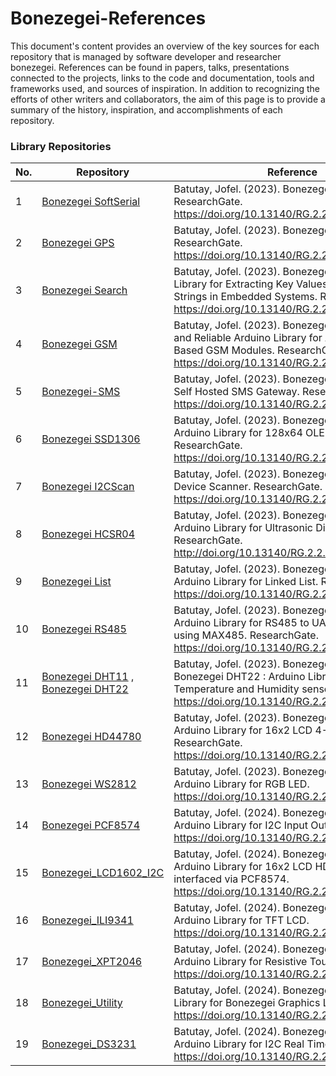 # Bonezegei-References
This document's content provides an overview of the key sources for each repository that is managed by software developer and researcher bonezegei. References can be found in papers, talks, presentations connected to the projects, links to the code and documentation, tools and frameworks used, and sources of inspiration. In addition to recognizing the efforts of other writers and collaborators, the aim of this page is to provide a summary of the history, inspiration, and accomplishments of each repository.

### Library Repositories

| No. | Repository | Reference |
|-----| -----------| ----------|
| 1   | [Bonezegei SoftSerial](https://github.com/bonezegei/Bonezegei_SoftSerial)| Batutay, Jofel. (2023). Bonezegei SoftSerial. ResearchGate. https://doi.org/10.13140/RG.2.2.28003.12325.                                                         |
| 2   | [Bonezegei GPS](https://github.com/bonezegei/Bonezegei_GPS)              | Batutay, Jofel. (2023). Bonezegei GPS Library. ResearchGate. https://doi.org/10.13140/RG.2.2.25171.96807/1.                                                      |
| 3   | [Bonezegei Search](https://github.com/bonezegei/Bonezegei_Search)        | Batutay, Jofel. (2023). Bonezegei Search : A Library for Extracting Key Values from Single Strings in Embedded Systems. ResearchGate. https://doi.org/10.13140/RG.2.2.30336.20487 |
| 4   | [Bonezegei GSM](https://github.com/bonezegei/Bonezegei_GSM)             | Batutay, Jofel. (2023). Bonezegei GSM: A Simple and Reliable Arduino Library for AT Command Based GSM Modules. ResearchGate. https://doi.org/10.13140/RG.2.2.13359.10400.  |
| 5   | [Bonezegei-SMS](https://github.com/bonezegei/Bonezegei-SMS)             | Batutay, Jofel. (2023). Bonezegei-SMS: Simple Self Hosted SMS Gateway. ResearchGate. https://doi.org/10.13140/RG.2.2.11157.09444.                                 |
| 6   | [Bonezegei SSD1306](https://github.com/bonezegei/Bonezegei_SSD1306)     | Batutay, Jofel. (2023). Bonezegei SSD1306: Arduino Library for 128x64 OLED Display. ResearchGate. https://doi.org/10.13140/RG.2.2.13909.60648.                    |
| 7   | [Bonezegei I2CScan](https://github.com/bonezegei/Bonezegei_I2CScan)     | Batutay, Jofel. (2023). Bonezegei I2CScan: Device Scanner. ResearchGate. https://doi.org/10.13140/RG.2.2.35182.59201.                                             |
| 8   | [Bonezegei HCSR04](https://github.com/bonezegei/Bonezegei_HCSR04)       | Batutay, Jofel. (2023). Bonezegei HCSR04: Arduino Library for Ultrasonic Distance Sensor. ResearchGate. http://doi.org/10.13140/RG.2.2.15259.64806.               |
| 9   | [Bonezegei List](https://github.com/bonezegei/Bonezegei_List)           | Batutay, Jofel. (2023). Bonezegei List: Simple Arduino Library for Linked List. ResearchGate. https://doi.org/10.13140/RG.2.2.13057.63849.                        |
| 10  | [Bonezegei RS485](https://github.com/bonezegei/Bonezegei_RS485)         | Batutay, Jofel. (2023). Bonezegei RS485 : Arduino Library for RS485 to UART Converter using MAX485. ResearchGate. https://doi.org/10.13140/RG.2.2.19211.46886.    |
| 11  | [Bonezegei DHT11](https://github.com/bonezegei/Bonezegei_DHT11) ,  [Bonezegei DHT22](https://github.com/bonezegei/Bonezegei_DHT22)        | Batutay, Jofel. (2023). Bonezegei DHT11 and Bonezegei DHT22 : Arduino Library for Temperature and Humidity sensor. ResearchGate. https://doi.org/10.13140/RG.2.2.35072.81929.  |
| 12  | [Bonezegei HD44780](https://github.com/bonezegei/Bonezegei_HD44780)             | Batutay, Jofel. (2023). Bonezegei HD44780: Arduino Library for 16x2 LCD 4-Bit Mode. ResearchGate. https://doi.org/10.13140/RG.2.2.24027.54561.            |
| 13  | [Bonezegei WS2812](https://github.com/bonezegei/Bonezegei_WS2812)               | Batutay, Jofel. (2023). Bonezegei WS2812: Arduino Library for RGB LED. https://doi.org/10.13140/RG.2.2.11403.26405.                                       |
| 14  | [Bonezegei PCF8574](https://github.com/bonezegei/Bonezegei_PCF8574)             | Batutay, Jofel. (2024). Bonezegei PCF8574: Arduino Library for I2C Input Output Expander. https://doi.org/10.13140/RG.2.2.24957.74729.                    |
| 15  | [Bonezegei_LCD1602_I2C](https://github.com/bonezegei/Bonezegei_LCD1602_I2C)     | Batutay, Jofel. (2024). Bonezegei LCD1602 I2C: Arduino Library for 16x2 LCD HD44780 interfaced via PCF8574. https://doi.org/10.13140/RG.2.2.30456.21762.  |
| 16  | [Bonezegei_ILI9341](https://github.com/bonezegei/Bonezegei_ILI9341)             | Batutay, Jofel. (2024). Bonezegei ILI9341 : Arduino Library for TFT LCD. https://doi.org/10.13140/RG.2.2.35712.20484.                                     |
| 17  | [Bonezegei_XPT2046](https://github.com/bonezegei/Bonezegei_XPT2046)             | Batutay, Jofel. (2024). Bonezegei XPT2046 : Arduino Library for Resistive Touch. https://doi.org/10.13140/RG.2.2.21451.57128.                             |
| 18  | [Bonezegei_Utility](https://github.com/bonezegei/Bonezegei_Utility)             | Batutay, Jofel. (2024). Bonezegei Utility: Arduino Library for Bonezegei Graphics Library. https://doi.org/10.13140/RG.2.2.27454.66886.                   |
| 19  | [Bonezegei_DS3231](https://github.com/bonezegei/Bonezegei_DS3231)               | Batutay, Jofel. (2024). Bonezegei D3231 : Arduino Library for I2C Real Time Clock. https://doi.org/10.13140/RG.2.2.33605.22249.                           |
